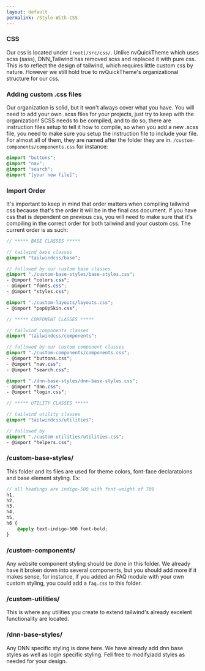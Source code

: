 ```yaml
---
layout: default
permalink: /Style-With-CSS
---
```


### CSS

Our css is located under `[root]/src/css/`. Unlike nvQuickTheme which uses scss (sass), DNN_Tailwind has removed scss and replaced it with pure css. This is to reflect the design of tailwind, which requires little custom css by nature. However we still hold true to nvQuickTheme's organizational structure for our css.

### Adding custom .css files

Our organization is solid, but it won't always cover what you have. You will need to add your own .scss files for your projects, just try to keep with the organization! SCSS needs to be compiled, and to do so, there are instruction files setup to tell it how to compile, so when you add a new .scss file, you need to make sure you setup the instruction file to include your file. For almost all of them, they are named after the folder they are in. `/custom-components/components.css` for instance:

```css
@import "buttons";
@import "nav";
@import "search";
@import "[your new file]";
```

### Import Order

It's important to keep in mind that order matters when compiling tailwind css because that's the order it will be in the final css document. If you have css that is dependent on previous css, you will need to make sure that it's compiling in the correct order for both tailwind and your custom css. The current order is as such:

```scss
// ***** BASE CLASSES *****

// tailwind base classes
@import "tailwindcss/base";

// followed by our custom base classes
@import "./custom-base-styles/base-styles.css";
- @import "colors.css";
- @import "fonts.css";
- @import "styles.css";

@import "./custom-layouts/layouts.css";
- @import "popUpSkin.css";

// ***** COMPONENT CLASSES *****

// tailwind components classes
@import "tailwindcss/components";

// followed by our custom component classes
@import "./custom-components/components.css";
- @import "buttons.css";
- @import "nav.css";
- @import "search.css";

@import "./dnn-base-styles/dnn-base-styles.css";
- @import "dnn.css";
- @import "login.css";

// ***** UTILITY CLASSES *****

// tailwind utility classes
@import "tailwindcss/utilities";

// followed by
@import "./custom-utilities/utilities.css";
- @import "helpers.css";
```

### /custom-base-styles/

This folder and its files are used for theme colors, font-face declaratoions and base element styling. Ex:

```scss
// all headings are indigo-500 with font-weight of 700
h1,
h2,
h3,
h4,
h5,
h6 {
	@apply text-indigo-500 font-bold;
}
```

### /custom-components/

Any website component styling should be done in this folder. We already have it broken down into several components, but you should add more if it makes sense, for instance, if you added an FAQ module with your own custom styling, you could add a `faq.css` to this folder.

### /custom-utilities/

This is where any utilities you create to extend tailwind's already excelent functionality are located.

### /dnn-base-styles/

Any DNN specific styling is done here. We have already add dnn base styles as well as login specific styling. Fell free to modify/add styles as needed for your design.
